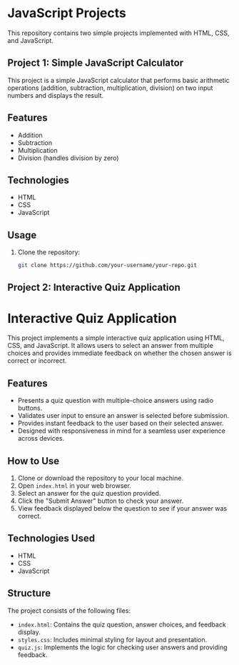 # JavaScript Projects

This repository contains two simple projects implemented with HTML, CSS, and JavaScript.

## Project 1: Simple JavaScript Calculator

This project is a simple JavaScript calculator that performs basic arithmetic operations (addition, subtraction, multiplication, division) on two input numbers and displays the result.

## Features

- Addition
- Subtraction
- Multiplication
- Division (handles division by zero)

## Technologies

- HTML
- CSS
- JavaScript

## Usage

1. Clone the repository:
   ```bash
   git clone https://github.com/your-username/your-repo.git

## Project 2: Interactive Quiz Application

# Interactive Quiz Application

This project implements a simple interactive quiz application using HTML, CSS, and JavaScript. It allows users to select an answer from multiple choices and provides immediate feedback on whether the chosen answer is correct or incorrect.

## Features

- Presents a quiz question with multiple-choice answers using radio buttons.
- Validates user input to ensure an answer is selected before submission.
- Provides instant feedback to the user based on their selected answer.
- Designed with responsiveness in mind for a seamless user experience across devices.

## How to Use

1. Clone or download the repository to your local machine.
2. Open `index.html` in your web browser.
3. Select an answer for the quiz question provided.
4. Click the "Submit Answer" button to check your answer.
5. View feedback displayed below the question to see if your answer was correct.

## Technologies Used

- HTML
- CSS
- JavaScript

## Structure

The project consists of the following files:

- `index.html`: Contains the quiz question, answer choices, and feedback display.
- `styles.css`: Includes minimal styling for layout and presentation.
- `quiz.js`: Implements the logic for checking user answers and providing feedback.


